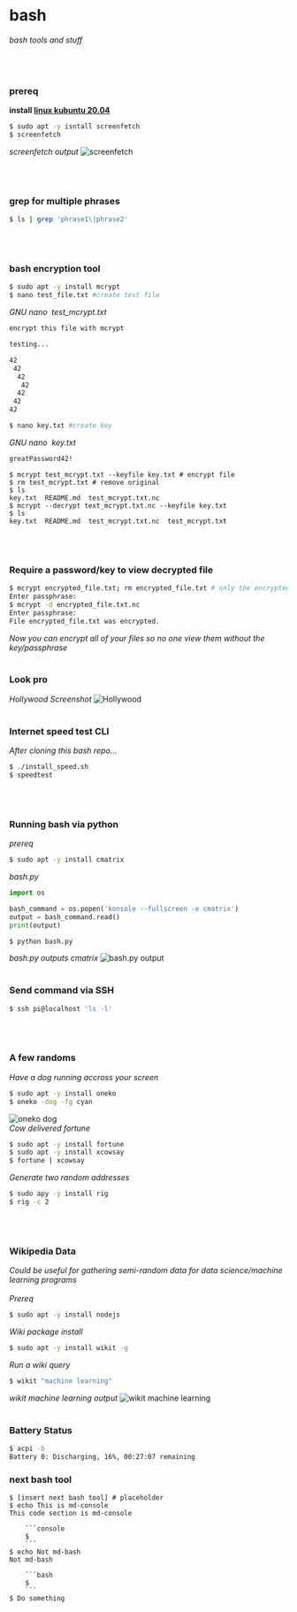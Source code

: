 # bash
*bash tools and stuff*
&nbsp;    
&nbsp;     
&nbsp;  
&nbsp;  

### **prereq**
**install [linux kubuntu 20.04](https://kubuntu.org/getkubuntu/)**
```sh
$ sudo apt -y isntall screenfetch
$ screenfetch
```
*screenfetch output*
![screenfetch](screenfetch.png)

&nbsp;  
&nbsp; 
### **grep for multiple phrases**
```bash
$ ls | grep 'phrase1\|phrase2' 
```
&nbsp;  
&nbsp;   
### **bash encryption tool**
```bash
$ sudo apt -y install mcrypt
$ nano test_file.txt #create test file
```


*GNU nano &nbsp;test_mcrypt.txt*
```bash
encrypt this file with mcrypt

testing...

42
 42
  42
   42
  42
 42
42
```
```bash
$ nano key.txt #create key
```
*GNU nano &nbsp;key.txt*
```bash
greatPassword42!
```
```console
$ mcrypt test_mcrypt.txt --keyfile key.txt # encrypt file 
$ rm test_mcrypt.txt # remove original
$ ls
key.txt  README.md  test_mcrypt.txt.nc
$ mcrypt --decrypt text_mcrypt.txt.nc --keyfile key.txt
$ ls
key.txt  README.md  test_mcrypt.txt.nc  test_mcrypt.txt  
```
&nbsp;   
&nbsp;  
### **Require a password/key to view decrypted file**
```bash
$ mcrypt encrypted_file.txt; rm encrypted_file.txt # only the encrypted file remains
Enter passphrase:
$ mcrypt -d encrypted_file.txt.nc
Enter passphrase: 
File encrypted_file.txt was encrypted.
```
*Now you can encrypt all of your files so no one view them without the key/passphrase*
&nbsp;   
&nbsp;  
### **Look pro**
*Hollywood Screenshot*
![Hollywood](hollywood.gif)
&nbsp;  
&nbsp;   
### **Internet speed test CLI**
*After cloning this bash repo...*
```sh
$ ./install_speed.sh
$ speedtest
```
&nbsp;  
&nbsp;   
### **Running bash via python**
*prereq*
```sh
$ sudo apt -y install cmatrix
```
*bash.py*
```python
import os

bash_command = os.popen('konsole --fullscreen -e cmatrix')
output = bash_command.read()
print(output)
```
```sh
$ python bash.py
```
*bash.py outputs cmatrix*
![bash.py output](cmatrix.gif)
&nbsp;  
&nbsp;   
### **Send command via SSH**
```sh
$ ssh pi@localhost 'ls -l'
```
&nbsp;  
&nbsp;   
### **A few randoms**
*Have a dog running accross your screen*
```sh
$ sudo apt -y install oneko
$ oneko -dog -fg cyan
```
![oneko dog](oneko_dog.gif)  
*Cow delivered fortune*
```sh
$ sudo apt -y install fortune 
$ sudo apt -y install xcowsay
$ fortune | xcowsay
```
*Generate two random addresses*
```bash
$ sudo apy -y install rig
$ rig -c 2
```
&nbsp;  
&nbsp;   
### **Wikipedia Data**
_Could be useful for gathering semi-random data for data science/machine learning programs_  
&nbsp;  
*Prereq*
```bash
$ sudo apt -y install nodejs
```
*Wiki package install*
```bash
$ sudo apt -y install wikit -g
```
*Run a wiki query*
```bash
$ wikit "machine learning"
```
*wikit machine learning output*
![wikit machine learning](wikit.png)
&nbsp;  
&nbsp;   

### **Battery Status**
```sh
$ acpi -b
Battery 0: Discharging, 16%, 00:27:07 remaining
```

### **next bash tool**
```console
$ [insert next bash tool] # placeholder
$ echo This is md-console
This code section is md-console 

    ```console
    $
    ```
$ echo Not md-bash
Not md-bash 

    ```bash
    $ 
    ```
$ Do something
```
